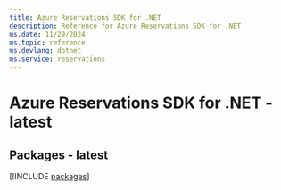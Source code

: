 ```yaml
---
title: Azure Reservations SDK for .NET
description: Reference for Azure Reservations SDK for .NET
ms.date: 11/29/2024
ms.topic: reference
ms.devlang: dotnet
ms.service: reservations
---
```

# Azure Reservations SDK for .NET - latest
## Packages - latest
[!INCLUDE [packages](reservations-index.md)]